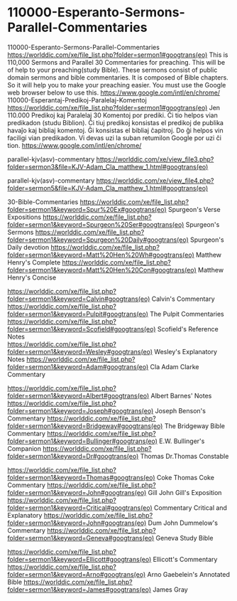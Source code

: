# 110000-Esperanto-Sermons-Parallel-Commentaries
110000-Esperanto-Sermons-Parallel-Commentaries  https://worlddic.com/xe/file_list.php?folder=sermon1#googtrans(eo)  This is 110,000 Sermons and Parallel 30 Commentaries for preaching. This will be of help to your preaching(study Bible).  These sermons consist of public domain sermons and bible commentaries. It is composed of Bible chapters.  So it will help you to make your preaching easier. You must use the Google web browser below to use this. https://www.google.com/intl/en/chrome/  110000-Esperantaj-Predikoj-Paralelaj-Komentoj https://worlddic.com/xe/file_list.php?folder=sermon1#googtrans(eo) Jen 110.000 Predikoj kaj Paralelaj 30 Komentoj por prediki. Ĉi tio helpos vian predikadon (studu Biblion). Ĉi tiuj predikoj konsistas el predikoj de publika havaĵo kaj bibliaj komentoj. Ĝi konsistas el bibliaj ĉapitroj. Do ĝi helpos vin faciligi vian predikadon. Vi devas uzi la suban retumilon Google por uzi ĉi tion. https://www.google.com/intl/en/chrome/


parallel-kjv(asv)-commentary
https://worlddic.com/xe/view_file3.php?folder=sermon3&file=KJV-Adam_Cla_matthew_1.html#googtrans(eo) 

parallel-kjv(asv)-commentary
https://worlddic.com/xe/view_file4.php?folder=sermon5&file=KJV-Adam_Cla_matthew_1.html#googtrans(eo)

30-Bible-Commentaries
 https://worlddic.com/xe/file_list.php?folder=sermon1&keyword=Spur%20Ex#googtrans(eo) Spurgeon's Verse Expositions 
 https://worlddic.com/xe/file_list.php?folder=sermon1&keyword=Spurgeon%20Ser#googtrans(eo) Spurgeon's Sermons 
 https://worlddic.com/xe/file_list.php?folder=sermon1&keyword=Spurgeon%20Daily#googtrans(eo) Spurgeon's Daily devotion 
 https://worlddic.com/xe/file_list.php?folder=sermon1&keyword=Matt%20Hen%20Wh#googtrans(eo) Matthew Henry's Complete 
 https://worlddic.com/xe/file_list.php?folder=sermon1&keyword=Matt%20Hen%20Con#googtrans(eo) Matthew Henry's Concise 

 https://worlddic.com/xe/file_list.php?folder=sermon1&keyword=Calvin#googtrans(eo) Calvin's Commentary  
 https://worlddic.com/xe/file_list.php?folder=sermon1&keyword=Pulpit#googtrans(eo) The Pulpit Commentaries 
 https://worlddic.com/xe/file_list.php?folder=sermon1&keyword=Scofield#googtrans(eo) Scofield's Reference Notes  
 https://worlddic.com/xe/file_list.php?folder=sermon1&keyword=Wesley#googtrans(eo) Wesley's Explanatory Notes 
 https://worlddic.com/xe/file_list.php?folder=sermon1&keyword=Adam#googtrans(eo) Cla Adam Clarke Commentary 

 https://worlddic.com/xe/file_list.php?folder=sermon1&keyword=Albert#googtrans(eo) Albert Barnes' Notes 
 https://worlddic.com/xe/file_list.php?folder=sermon1&keyword=Joseph#googtrans(eo) Joseph Benson's Commentary 
 https://worlddic.com/xe/file_list.php?folder=sermon1&keyword=Bridgeway#googtrans(eo) The Bridgeway Bible Commentary 
 https://worlddic.com/xe/file_list.php?folder=sermon1&keyword=Bullinger#googtrans(eo) E.W. Bullinger's Companion 
 https://worlddic.com/xe/file_list.php?folder=sermon1&keyword=Dr#googtrans(eo) Thomas Dr.Thomas Constable 
 
 https://worlddic.com/xe/file_list.php?folder=sermon1&keyword=Thomas#googtrans(eo) Coke Thomas Coke Commentary 
 https://worlddic.com/xe/file_list.php?folder=sermon1&keyword=John#googtrans(eo) Gill John Gill's Exposition 
 https://worlddic.com/xe/file_list.php?folder=sermon1&keyword=Critical#googtrans(eo) Commentary Critical and Explanatory 
 https://worlddic.com/xe/file_list.php?folder=sermon1&keyword=John#googtrans(eo) Dum John Dummelow's Commentary 
 https://worlddic.com/xe/file_list.php?folder=sermon1&keyword=Geneva#googtrans(eo) Geneva Study Bible 
 
 https://worlddic.com/xe/file_list.php?folder=sermon1&keyword=Ellicott#googtrans(eo) Ellicott's Commentary 
 https://worlddic.com/xe/file_list.php?folder=sermon1&keyword=Arno#googtrans(eo) Arno Gaebelein's Annotated Bible 
 https://worlddic.com/xe/file_list.php?folder=sermon1&keyword=James#googtrans(eo) James Gray 
 

